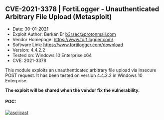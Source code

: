 
## CVE-2021-3378 | FortiLogger - Unauthenticated Arbitrary File Upload (Metasploit)

* Date: 30-01-2021
* Exploit Author: Berkan Er <b3rsec@protonmail.com>
* Vendor Homepage: https://www.fortilogger.com/
* Software Link: https://www.fortilogger.com/download
* Version: 4.4.2.2
* Tested on: Windows 10 Enterprise x64
* CVE: 2021-3378

This module exploits an unauthenticated arbitrary file upload via insecure POST request. It has been tested on version 4.4.2.2 in Windows 10 Enterprise.

**The exploit will be shared when the vendor fix the vulnerability.**

#### POC:
[![asciicast](https://asciinema.org/a/388098.svg)](https://asciinema.org/a/388098)

